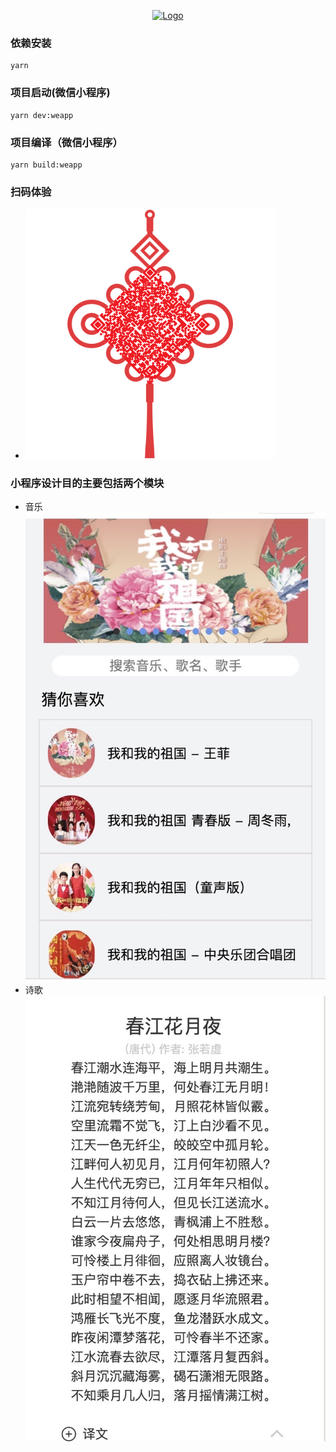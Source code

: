 <p align="center">
  <a href="https://github.com/NervJS/taro">
    <img alt="Logo" src="https://raw.githubusercontent.com/NervJS/taro/2.x/website/static/img/taro-logo-colorful.png" width="160" />
  </a>
</p>

### 依赖安装
```
yarn
```

### 项目启动(微信小程序)
```
yarn dev:weapp
```

### 项目编译（微信小程序）
```
yarn build:weapp
```
### 扫码体验
- ![二维码](src/assets/images/qrcode.png)
  
### 小程序设计目的主要包括两个模块
- 音乐 ![首页](src/assets/images/home.jpg)
- 诗歌 ![诗歌](src/assets/images/poetry.jpg)



